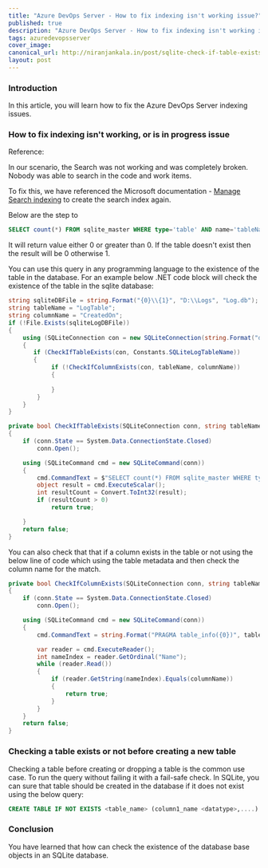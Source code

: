 ```yaml
---
title: "Azure DevOps Server - How to fix indexing isn't working issue?"
published: true
description: "Azure DevOps Server - How to fix indexing isn't working issue?"
tags: azuredevopsserver
cover_image: 
canonical_url: http://niranjankala.in/post/sqlite-check-if-table-exists
layout: post
---
```

    
### Introduction

In this article, you will learn how to fix the Azure DevOps Server indexing issues. 


### How to fix indexing isn't working, or is in progress issue


Reference: 

In our scenario, the Search was not working and was completely broken. Nobody was able to search in the code and work items. 

To fix this, we have referenced the Microsoft documentation - [Manage Search indexing](https://docs.microsoft.com/en-us/azure/devops/project/search/manage-search?view=azure-devops-2020) to create the search index again.

Below are the step to  

```sql
SELECT count(*) FROM sqlite_master WHERE type='table' AND name='tableName';
```

It will return value either 0 or greater than 0. If the table doesn't exist then the result will be 0 otherwise 1.

You can use this query in any programming language to the existence of the table in the database. For an example below .NET code block will check the existence of the table in the sqlite database:
```csharp 
string sqliteDBFile = string.Format("{0}\\{1}", "D:\\Logs", "Log.db");
string tableName = "LogTable";
string columnName = "CreatedOn";
if (!File.Exists(sqliteLogDBFile))
{
    using (SQLiteConnection con = new SQLiteConnection(string.Format("data source={0}", sqliteLogDBFile)))
    {
       if (CheckIfTableExists(con, Constants.SQLiteLogTableName))
       {
            if (!CheckIfColumnExists(con, tableName, columnName))
            {
                        
            }
        }
    }
}

private bool CheckIfTableExists(SQLiteConnection conn, string tableName)
{
    if (conn.State == System.Data.ConnectionState.Closed)
        conn.Open();

    using (SQLiteCommand cmd = new SQLiteCommand(conn))
    {
        cmd.CommandText = $"SELECT count(*) FROM sqlite_master WHERE type='table' AND name='{tableName}';";
        object result = cmd.ExecuteScalar();
        int resultCount = Convert.ToInt32(result);
        if (resultCount > 0)
            return true;

    }
    return false;
}
```

You can also check that that if a column exists in the table or not using the below line of code which using the table metadata and then check the column name for the match.

```csharp
private bool CheckIfColumnExists(SQLiteConnection conn, string tableName, string columnName)
{
    if (conn.State == System.Data.ConnectionState.Closed)
        conn.Open();

    using (SQLiteCommand cmd = new SQLiteCommand(conn))
    {
        cmd.CommandText = string.Format("PRAGMA table_info({0})", tableName);

        var reader = cmd.ExecuteReader();
        int nameIndex = reader.GetOrdinal("Name");
        while (reader.Read())
        {
            if (reader.GetString(nameIndex).Equals(columnName))
            {
                return true;
            }
        }
    }
    return false;
}
```

### Checking a table exists or not before creating a new table

Checking a table before creating or dropping a table is the common use case. To run the query without failing it with a fail-safe check. In SQLite, you can sure that table should be created in the database if it does not exist using the below query:

```sql
CREATE TABLE IF NOT EXISTS <table_name> (column1_name <datatype>,....)
```




### Conclusion
You have learned that how can check the existence of the database base objects in an SQLite database.
